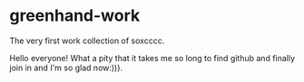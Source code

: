 # greenhand-work
The very first work collection of soxcccc.

Hello everyone!
What a pity that it takes me so long to find github and finally join in and I'm so glad now:))).
